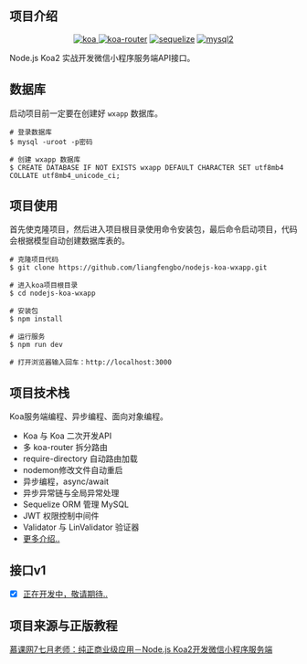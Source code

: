 ## 项目介绍
<div style="text-align:center">

[![koa](https://img.shields.io/badge/koa-%5E2.7.0-brightgreen.svg) ](https://www.npmjs.com/package/koa)
[![koa-router](https://img.shields.io/badge/koa--router-%5E7.4.0-brightgreen.svg)](https://www.npmjs.com/package/koa-router)
[![sequelize](https://img.shields.io/badge/sequelize-%5E5.6.1-brightgreen.svg)](https://www.npmjs.com/package/sequelize)
[![mysql2](https://img.shields.io/badge/mysql2-%5E1.6.5-brightgreen.svg)](https://www.npmjs.com/package/mysql2)

</div>
Node.js Koa2 实战开发微信小程序服务端API接口。

## 数据库
启动项目前一定要在创建好 `wxapp` 数据库。
```
# 登录数据库
$ mysql -uroot -p密码

# 创建 wxapp 数据库
$ CREATE DATABASE IF NOT EXISTS wxapp DEFAULT CHARACTER SET utf8mb4 COLLATE utf8mb4_unicode_ci;
```

## 项目使用
首先使克隆项目，然后进入项目根目录使用命令安装包，最后命令启动项目，代码会根据模型自动创建数据库表的。
```
# 克隆项目代码
$ git clone https://github.com/liangfengbo/nodejs-koa-wxapp.git

# 进入koa项目根目录
$ cd nodejs-koa-wxapp

# 安装包
$ npm install

# 运行服务
$ npm run dev

# 打开浏览器输入回车：http://localhost:3000
```

## 项目技术栈
Koa服务端编程、异步编程、面向对象编程。

- Koa 与 Koa 二次开发API 
- 多 koa-router 拆分路由
- require-directory 自动路由加载
- nodemon修改文件自动重启
- 异步编程，async/await 
- 异步异常链与全局异常处理 
- Sequelize ORM 管理 MySQL
- JWT 权限控制中间件 
- Validator 与 LinValidator 验证器
- [更多介绍..](./doc/Koa项目基础.md)


## 接口v1

- [x] [正在开发中，敬请期待..](###)

## 项目来源与正版教程
[慕课网7七月老师：纯正商业级应用－Node.js Koa2开发微信小程序服务端](https://s.imooc.com/SHHXs2R)
